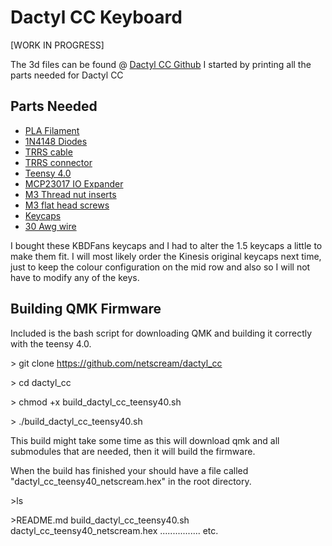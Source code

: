 # Dactyl CC Keyboard
[WORK IN PROGRESS]

The 3d files can be found @ [Dactyl CC Github](https://github.com/mjohns/dactyl-cc)
I started by printing all the parts needed for Dactyl CC


## Parts Needed
* [PLA Filament](https://www.amazon.co.uk/gp/product/B08GCJR1QC/ref=ppx_yo_dt_b_asin_title_o08_s00?ie=UTF8&psc=1)
* [1N4148 Diodes](https://www.amazon.co.uk/gp/product/B07QDNC9YY/ref=ppx_yo_dt_b_asin_title_o09_s00?ie=UTF8&psc=1)
* [TRRS cable](https://www.amazon.co.uk/gp/product/B07FFT6L12/ref=ppx_yo_dt_b_asin_title_o07_s00?ie=UTF8&th=1)
* [TRRS connector](https://www.amazon.co.uk/gp/product/B07KYCC7RN/ref=ppx_yo_dt_b_asin_title_o07_s00?ie=UTF8&psc=1)
* [Teensy 4.0](https://www.amazon.co.uk/gp/product/B07W5J3WNH/ref=ppx_yo_dt_b_asin_title_o03_s00?ie=UTF8&psc=1)
* [MCP23017 IO Expander](https://www.amazon.co.uk/gp/product/B07MLSCLWY/ref=ppx_yo_dt_b_asin_title_o05_s00?ie=UTF8&psc=1)
* [M3 Thread nut inserts](https://www.amazon.co.uk/gp/product/B08YWXMC3D/ref=ppx_yo_dt_b_asin_title_o00_s00?ie=UTF8&psc=1)
* [M3 flat head screws](https://www.amazon.co.uk/gp/product/B0819QXRBR/ref=ppx_yo_dt_b_asin_title_o00_s00?ie=UTF8&psc=1)
* [Keycaps](https://kbdfans.com/collections/dsa-profile/products/dsa-ergo-blank-keycaps)
* [30 Awg wire](https://www.amazon.co.uk/uxcell-Wrapping-Plated-DM-30-1000-Eletronic/dp/B07HFB2MX4/ref=sr_1_6?dchild=1&keywords=30%2Bawg%2Bwire&qid=1629043302&sr=8-6&th=1)

I bought these KBDFans keycaps and I had to alter the 1.5 keycaps a little to make them fit. I will most likely order the Kinesis original keycaps next time, just to keep the colour configuration on the mid row and also so I will not have to modify any of the keys.



## Building QMK Firmware
Included is the bash script for downloading QMK and building it correctly with the teensy 4.0.

\> git clone https://github.com/netscream/dactyl_cc

\> cd dactyl_cc

\> chmod +x build_dactyl_cc_teensy40.sh

\> ./build_dactyl_cc_teensy40.sh

This build might take some time as this will download qmk and all submodules that are needed, then it will build the firmware.

When the build has finished your should have a file called "dactyl_cc_teensy40_netscream.hex" in the root directory.

\>ls 

\>README.md  build_dactyl_cc_teensy40.sh  dactyl_cc_teensy40_netscream.hex ................ etc.

